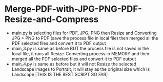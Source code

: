 # Merge-PDF-with-JPG-PNG-PDF-Resize-and-Compress

- main.py is selecting files for PDF, JPG, PNG then Resize and Converting JPG + PNG to PDF (save the process file in local file) then merged all the PDF selected files and convert it to PDF output
- main_3.py is same as before BUT the process file is not saved in the local file, it runs all Resize-Converting process in MEMORY and then merged all the PDF selected files and convert it to PDF output
- main_4.py is same as before but it will not Resize the selected Landscape images to Portrait, it will stay as the original size which is Landscape [THIS IS THE BEST SCRIPT SO FAR]
